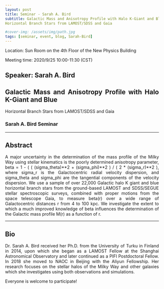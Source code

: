 ```yaml
---
layout: post
title: Seminar - Sarah A. Bird
subtitle: Galactic Mass and Anisotropy Profile with Halo K-Giant and Blue
Horizontal Branch Stars from LAMOST/SDSS and Gaia

#cover-img: /assets/img/path.jpg
tags: [seminar, event, blog, Sarah-Bird]
---
```


<style>
body {
text-align: justify}
</style>

Location: Sun Room on the 4th Floor of the New Physics Building

Meeting time: 2020/9/25 10:00-11:30 (CST)


## Speaker: Sarah A. Bird

## Galactic Mass and Anisotropy Profile with Halo K-Giant and Blue
Horizontal Branch Stars from LAMOST/SDSS and Gaia

### Sarah A. Bird Seminar

______________________________

## Abstract

A major uncertainty in the determination of the mass profile of the Milky
Way using stellar kinematics is the poorly determined anisotropy parameter,
beta = 1 - ( ( (sigma_theta)**2 + (sigma_phi)**2 ) / ( 2 * (sigma_r)**2 ),
where sigma_r is the Galactocentric radial velocity dispersion, and
sigma_theta and sigma_phi are the tangential components of the velocity
dispersion. We use a sample of over 22,000 Galactic halo K giant and blue
horizontal branch stars from the ground-based LAMOST and SDSS/SEGUE stellar
spectroscopic surveys, combined with proper motions from the space telescope
Gaia, to measure beta(r) over a wide range of Galactocentric distances r
from 4 to 100 kpc. We investigate the extent to which a much improved
knowledge of beta influences the determination of the Galactic mass profile
M(r) as a function of r.
______________________________

## Bio

Dr. Sarah A. Bird received her Ph.D. from the University of Turku in
Finland in 2014, upon which she began as a LAMOST Fellow at the Shanghai
Astronomical Observatory and later continued as a PIFI Postdoctoral Fellow.
In 2018 she moved to NAOC in Beijing with the Aliyun Fellowship.
Her research focuses on the stellar halos of the Milky Way and other
galaxies which she investigates using both observations and simulations.

Everyone is welcome to participate!
